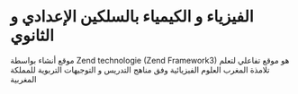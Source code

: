 # الفيزياء و الكيمياء بالسلكين الإعدادي و الثانوي
موقع أنشاء بواسطة Zend technologie (Zend Framework3)
هو موقع تفاعلي لتعلم تلامذة المغرب العلوم الفيزيائية وفق مناهج التدريس و التوجيهات التربوية للمملكة المغربية
  
